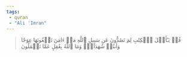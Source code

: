 ```yaml
---
tags: 
 - quran 
 - "Ali 'Imran"
---
```


> قُلۡ يَـٰٓأَهۡلَ ٱلۡكِتَٰبِ لِمَ تَصُدُّونَ عَن سَبِيلِ ٱللَّهِ مَنۡ ءَامَنَ تَبۡغُونَهَا عِوَجٗا وَأَنتُمۡ شُهَدَآءُۗ وَمَا ٱللَّهُ بِغَٰفِلٍ عَمَّا تَعۡمَلُونَ
